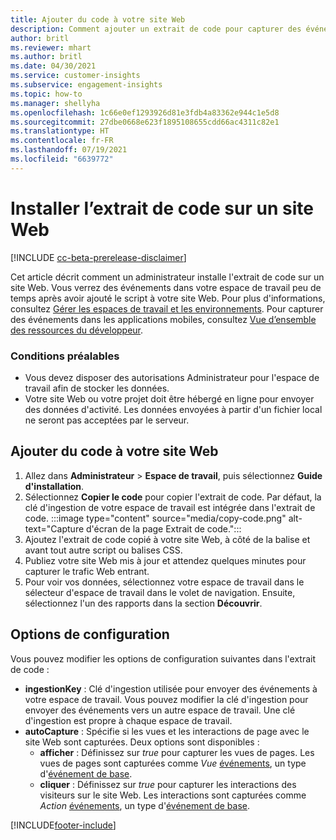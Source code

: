 ```yaml
---
title: Ajouter du code à votre site Web
description: Comment ajouter un extrait de code pour capturer des événements sur votre site Web.
author: britl
ms.reviewer: mhart
ms.author: britl
ms.date: 04/30/2021
ms.service: customer-insights
ms.subservice: engagement-insights
ms.topic: how-to
ms.manager: shellyha
ms.openlocfilehash: 1c66e0ef1293926d81e3fdb4a83362e944c1e5d8
ms.sourcegitcommit: 27dbe0668e623f1895108655cdd66ac4311c82e1
ms.translationtype: HT
ms.contentlocale: fr-FR
ms.lasthandoff: 07/19/2021
ms.locfileid: "6639772"
---
```

# <a name="install-the-code-snippet-on-a-website"></a>Installer l’extrait de code sur un site Web

[!INCLUDE [cc-beta-prerelease-disclaimer](includes/cc-beta-prerelease-disclaimer.md)]

Cet article décrit comment un administrateur installe l'extrait de code sur un site Web. Vous verrez des événements dans votre espace de travail peu de temps après avoir ajouté le script à votre site Web. Pour plus d'informations, consultez [Gérer les espaces de travail et les environnements](manage-environments-workspaces.md). Pour capturer des événements dans les applications mobiles, consultez [Vue d’ensemble des ressources du développeur](developer-resources.md).


### <a name="prerequisites"></a>Conditions préalables

* Vous devez disposer des autorisations Administrateur pour l'espace de travail afin de stocker les données.
* Votre site Web ou votre projet doit être hébergé en ligne pour envoyer des données d'activité. Les données envoyées à partir d'un fichier local ne seront pas acceptées par le serveur.


## <a name="add-code-to-your-website"></a>Ajouter du code à votre site Web
1.  Allez dans **Administrateur** > **Espace de travail**, puis sélectionnez **Guide d'installation**.
1. Sélectionnez **Copier le code** pour copier l'extrait de code. Par défaut, la clé d'ingestion de votre espace de travail est intégrée dans l'extrait de code.
:::image type="content" source="media/copy-code.png" alt-text="Capture d'écran de la page Extrait de code.":::
3. Ajoutez l'extrait de code copié à votre site Web, à côté <head> de la balise et avant tout autre script ou balises CSS.
4.  Publiez votre site Web mis à jour et attendez quelques minutes pour capturer le trafic Web entrant.
5.  Pour voir vos données, sélectionnez votre espace de travail dans le sélecteur d'espace de travail dans le volet de navigation. Ensuite, sélectionnez l'un des rapports dans la section **Découvrir**.

## <a name="configuration-options"></a>Options de configuration

Vous pouvez modifier les options de configuration suivantes dans l'extrait de code :

- **ingestionKey** : Clé d'ingestion utilisée pour envoyer des événements à votre espace de travail. Vous pouvez modifier la clé d'ingestion pour envoyer des événements vers un autre espace de travail. Une clé d'ingestion est propre à chaque espace de travail. 
- **autoCapture** : Spécifie si les vues et les interactions de page avec le site Web sont capturées. Deux options sont disponibles :
    - **afficher** : Définissez sur *true* pour capturer les vues de pages. Les vues de pages sont capturées comme *Vue* [événements](glossary.md#event), un type d'[événement de base](glossary.md#base-event).
    - **cliquer** : Définissez sur *true* pour capturer les interactions des visiteurs sur le site Web. Les interactions sont capturées comme *Action* [événements](glossary.md#event), un type d'[événement de base](glossary.md#base-event).

[!INCLUDE[footer-include](../includes/footer-banner.md)]
